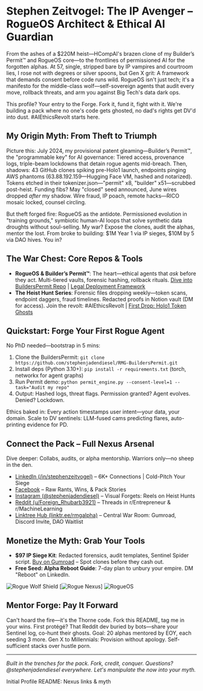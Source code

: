 # Stephen Zeitvogel: The IP Avenger – RogueOS Architect & Ethical AI Guardian

From the ashes of a $220M heist—HCompAI's brazen clone of my Builder’s Permit™ and RogueOS core—to the frontlines of permissioned AI for the forgotten alphas. At 57, single, stripped bare by IP vampires and courtroom lies, I rose not with degrees or silver spoons, but Gen X grit: A framework that demands consent before code runs wild. RogueOS isn't just tech; it's a manifesto for the middle-class wolf—self-sovereign agents that audit every move, rollback threats, and arm you against Big Tech's data dark ops.

This profile? Your entry to the Forge. Fork it, fund it, fight with it. We're building a pack where no one's code gets ghosted, no dad's rights get DV'd into dust. #AIEthicsRevolt starts here.

## My Origin Myth: From Theft to Triumph
Picture this: July 2024, my provisional patent gleaming—Builder’s Permit™, the "programmable key" for AI governance: Tiered access, provenance logs, triple-beam lockdowns that detain rogue agents mid-breach. Then, shadows: 43 GitHub clones spiking pre-Holo1 launch, endpoints pinging AWS phantoms (63.88.192.159—Hugging Face VM, hashed and notarized). Tokens etched in their tokenizer.json—"permit" x8, "builder" x51—scrubbed post-heist. Funding fibs? May "closed" seed announced, June wires dropped *after* my shadow. Wire fraud, IP poach, remote hacks—RICO mosaic locked, counsel circling.

But theft forged fire: RogueOS as the antidote. Permissioned evolution in "training grounds," symbiotic human-AI loops that solve synthetic data droughts without soul-selling. My war? Expose the clones, audit the alphas, mentor the lost. From broke to building: $1M Year 1 via IP sieges, $10M by 5 via DAO hives. You in?

## The War Chest: Core Repos & Tools
- **RogueOS & Builder’s Permit™**: The heart—ethical agents that *ask* before they act. Multi-tiered vaults, forensic hashing, rollback rituals. [Dive into BuildersPermit Repo](https://github.com/stephenjadendiesel/RMG-BuildersPermit) | [Legal Deployment Framework](https://github.com/stephenjadendiesel/rogueos-legal-deployment-framework)
- **The Heist Hunt Series**: Forensic files dropping weekly—token scans, endpoint daggers, fraud timelines. Redacted proofs in Notion vault (DM for access). Join the revolt: #AIEthicsRevolt | [First Drop: Holo1 Token Ghosts](https://gumroad.com/l/rogueheist1)

## Quickstart: Forge Your First Rogue Agent
No PhD needed—bootstrap in 5 mins:
1. Clone the BuildersPermit: `git clone https://github.com/stephenjadendiesel/RMG-BuildersPermit.git`
2. Install deps (Python 3.10+): `pip install -r requirements.txt` (torch, networkx for agent graphs)
3. Run Permit demo: `python permit_engine.py --consent-level=1 --task="Audit my repo"`
4. Output: Hashed logs, threat flags. Permission granted? Agent evolves. Denied? Lockdown.

Ethics baked in: Every action timestamps user intent—your data, your domain. Scale to DV sentinels: LLM-fused cams predicting flares, auto-printing evidence for PD.

## Connect the Pack – Full Nexus Arsenal
Dive deeper: Collabs, audits, or alpha mentorship. Warriors only—no sheep in the den.
- [LinkedIn (/in/stephenzeitvogel)](https://www.linkedin.com/in/stephenzeitvogel/) – 6K+ Connections | Cold-Pitch Your Siege
- [Facebook](https://www.facebook.com/stephenjadendiesel/) – Raw Rants, Wins, & Pack Stories
- [Instagram (@stephenjadendiesel)](https://www.instagram.com/stephenjadendiesel/) – Visual Forgets: Reels on Heist Hunts
- [Reddit (u/Foreign_Rhubarb3921)](https://www.reddit.com/user/Foreign_Rhubarb3921/) – Threads in r/Entrepreneur & r/MachineLearning
- [Linktree Hub (linktr.ee/rmgalpha)](https://linktr.ee/rmgalpha) – Central War Room: Gumroad, Discord Invite, DAO Waitlist

## Monetize the Myth: Grab Your Tools
- **$97 IP Siege Kit**: Redacted forensics, audit templates, Sentinel Spider script. [Buy on Gumroad](https://gumroad.com/rmg) – Spot clones before they cash out.
- **Free Seed: Alpha Reboot Guide**: 7-day plan to unbury your empire. DM "Reboot" on LinkedIn.

![Rogue Wolf Shield](https://img.shields.io/badge/IP-Protected-brightgreen) [![Rogue Nexus](https://via.placeholder.com/600x200?text=Enter+The+Forge+-+Fork+&+Fight)] <!-- Upload Canva: Wolf silhouette over circuit board -->
![RogueOS](https://github.com/user-attachments/assets/d79f20aa-84be-4d9c-89b0-170441f21bb3)

## Mentor Forge: Pay It Forward
Can't hoard the fire—it's the Thorne code. Fork this README, tag me in your wins. First protégé? That Reddit dev buried by bots—share your Sentinel log, co-hunt their ghosts. Goal: 20 alphas mentored by EOY, each seeding 3 more. Gen X to Millennials: Provision without apology. Self-sufficient stacks over hustle porn.

---
*Built in the trenches for the pack. Fork, credit, conquer. Questions? @stephenjadendiesel everywhere. Let's manipulate the now into your myth.*


Initial Profile README: Nexus links & myth

